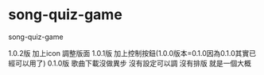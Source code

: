 # song-quiz-game
song-quiz-game

1.0.2版 加上icon 調整版面
1.0.1版 加上控制按鈕(1.0.0版本=0.1.0因為0.1.0其實已經可以用了)
0.1.0版 歌曲下載沒做異步 沒有設定可以調 沒有排版 就是一個大概